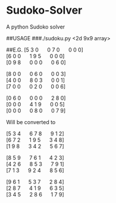 # Sudoko-Solver
A python Sudoko solver

##USAGE
###./sudoku.py <2d 9x9 array>

##E.G.
[5 3 0 &nbsp;&nbsp;&nbsp;&nbsp;   0 7 0  &nbsp;&nbsp;&nbsp;&nbsp; 0 0 0]     
[6 0 0 &nbsp;&nbsp;&nbsp;&nbsp;   1 9 5  &nbsp;&nbsp;&nbsp;&nbsp; 0 0 0]    
[0 9 8 &nbsp;&nbsp;&nbsp;&nbsp;   0 0 0  &nbsp;&nbsp;&nbsp;&nbsp; 0 6 0]  
   
[8 0 0 &nbsp;&nbsp;&nbsp;&nbsp;   0 6 0  &nbsp;&nbsp;&nbsp;&nbsp; 0 0 3]   
[4 0 0 &nbsp;&nbsp;&nbsp;&nbsp;   8 0 3  &nbsp;&nbsp;&nbsp;&nbsp; 0 0 1]   
[7 0 0 &nbsp;&nbsp;&nbsp;&nbsp;   0 2 0  &nbsp;&nbsp;&nbsp;&nbsp; 0 0 6] 
    
[0 6 0 &nbsp;&nbsp;&nbsp;&nbsp;   0 0 0  &nbsp;&nbsp;&nbsp;&nbsp; 2 8 0]    
[0 0 0 &nbsp;&nbsp;&nbsp;&nbsp;   4 1 9 &nbsp;&nbsp;&nbsp;&nbsp;  0 0 5]   
[0 0 0 &nbsp;&nbsp;&nbsp;&nbsp;   0 8 0 &nbsp;&nbsp;&nbsp;&nbsp;  0 7 9]       

Will be converted to    
   
 [5 3 4 &nbsp;&nbsp;&nbsp;&nbsp;  6 7 8  &nbsp;&nbsp;&nbsp;&nbsp; 9 1 2]    
 [6 7 2 &nbsp;&nbsp;&nbsp;&nbsp;  1 9 5 &nbsp;&nbsp;&nbsp;&nbsp;  3 4 8]    
 [1 9 8 &nbsp;&nbsp;&nbsp;&nbsp;  3 4 2 &nbsp;&nbsp;&nbsp;&nbsp;  5 6 7]    
    
 [8 5 9 &nbsp;&nbsp;&nbsp;&nbsp;  7 6 1 &nbsp;&nbsp;&nbsp;&nbsp;  4 2 3]    
 [4 2 6 &nbsp;&nbsp;&nbsp;&nbsp;  8 5 3  &nbsp;&nbsp;&nbsp;&nbsp; 7 9 1]    
 [7 1 3 &nbsp;&nbsp;&nbsp;&nbsp;  9 2 4 &nbsp;&nbsp;&nbsp;&nbsp;  8 5 6] 
    
 [9 6 1 &nbsp;&nbsp;&nbsp;&nbsp;  5 3 7  &nbsp;&nbsp;&nbsp;&nbsp;  2 8 4]    
 [2 8 7 &nbsp;&nbsp;&nbsp;&nbsp;  4 1 9  &nbsp;&nbsp;&nbsp;&nbsp;  6 3 5]   
 [3 4 5 &nbsp;&nbsp;&nbsp;&nbsp;  2 8 6  &nbsp;&nbsp;&nbsp;&nbsp;  1 7 9]     
